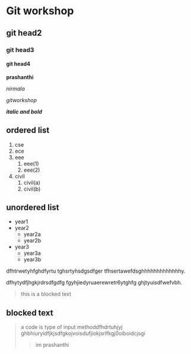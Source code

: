 # Git workshop
## git head2
### git head3
#### git head4

**prashanthi**

_nirmala_

*gitworkshop*

_**italic and bold**_

## ordered list
1. cse
2. ece
3. eee
     1. eee(1)
     2. eee(2)
4. civil
   1. civil(a)
   2. civil(b)
## unordered list
- year1
- year2
   * year2a
   * year2b
- year3
   * year3a
   * year3b

dfhtrwetyhfghdfyrtu
tghsrtyhsdgsdfger
tfhsertawefdsghhhhhhhhhhhhhy.

dfhytydfjhgkjrdrsdfgdfg
fgyhjiedyruaerewretr6ytghfg
ghjtyuisdfwefvbh.

>this is a blocked text
 
## blocked text
>a code is type of input methoddfhdrtuhjyj
ghbhiuryidfjkjsdfgkojvoisdufjiokjsrlfkgj0oiboidcjsgi
>> im prashanthi
